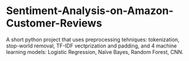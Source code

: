 # Sentiment-Analysis-on-Amazon-Customer-Reviews

A short python project that uses preprocessing tehniques: tokenization, stop-world removal, TF-IDF vectprization and padding, and 4 machine learning models: Logistic Regression, Naïve Bayes, Random Forest, CNN.


